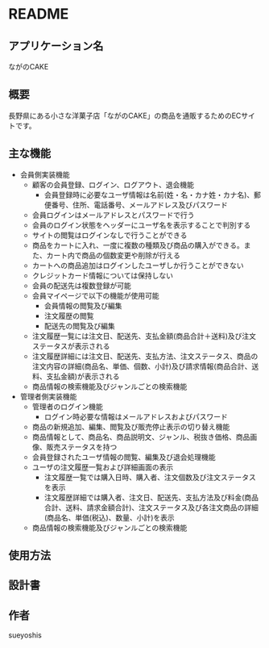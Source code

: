 # README

## アプリケーション名
ながのCAKE

## 概要
長野県にある小さな洋菓子店「ながのCAKE」の商品を通販するためのECサイトです。

## 主な機能
- 会員側実装機能
  - 顧客の会員登録、ログイン、ログアウト、退会機能
    - 会員登録時に必要なユーザ情報は名前(姓・名・カナ姓・カナ名)、郵便番号、住所、電話番号、メールアドレス及びパスワード
  - 会員ログインはメールアドレスとパスワードで行う
  - 会員のログイン状態をヘッダーにユーザ名を表示することで判別する
  - サイトの閲覧はログインなしで行うことができる
  - 商品をカートに入れ、一度に複数の種類及び商品の購入ができる。また、カート内で商品の個数変更や削除が行える
  - カートへの商品追加はログインしたユーザしか行うことができない
  - クレジットカード情報については保持しない
  - 会員の配送先は複数登録が可能
  - 会員マイページで以下の機能が使用可能
    - 会員情報の閲覧及び編集
    - 注文履歴の閲覧
    - 配送先の閲覧及び編集
  - 注文履歴一覧には注文日、配送先、支払金額(商品合計＋送料)及び注文ステータスが表示される
  - 注文履歴詳細には注文日、配送先、支払方法、注文ステータス、商品の注文内容の詳細(商品名、単価、個数、小計)及び請求情報(商品合計、送料、支払金額)が表示される
  - 商品情報の検索機能及びジャンルごとの検索機能
- 管理者側実装機能
  - 管理者のログイン機能
    - ログイン時必要な情報はメールアドレスおよびパスワード
  - 商品の新規追加、編集、閲覧及び販売停止表示の切り替え機能
  - 商品情報として、商品名、商品説明文、ジャンル、税抜き価格、商品画像、販売ステータスを持つ
  - 会員登録されたユーザ情報の閲覧、編集及び退会処理機能
  - ユーザの注文履歴一覧および詳細画面の表示
    - 注文履歴一覧では購入日時、購入者、注文個数及び注文ステータスを表示
    - 注文履歴詳細では購入者、注文日、配送先、支払方法及び料金(商品合計、送料、請求金額合計)、注文ステータス及び各注文商品の詳細(商品名、単価(税込)、数量、小計)を表示
  - 商品情報の検索機能及びジャンルごとの検索機能

## 使用方法



## 設計書


## 作者
sueyoshis

